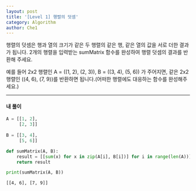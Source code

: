```yaml
---
layout: post
title: '[Level 1] 행렬의 덧셈'
category: Algorithm
author: Che1
---
```



행렬의 덧셈은 행과 열의 크기가 같은 두 행렬의 같은 행, 같은 열의 값을 서로 더한 결과가 됩니다. 2개의 행렬을 입력받는 sumMatrix 함수를 완성하여 행렬 덧셈의 결과를 반환해 주세요.

예를 들어 2x2 행렬인 A = ((1, 2), (2, 3)), B = ((3, 4), (5, 6)) 가 주어지면, 같은 2x2 행렬인 ((4, 6), (7, 9))를 반환하면 됩니다.(어떠한 행렬에도 대응하는 함수를 완성해주세요.)


- - -
#### 내 풀이

```python
A = [[1, 2],
     [2, 3]]
     
B = [[3, 4],
     [5, 6]]
```

```python
def sumMatrix(A, B):
    result = [[sum(x) for x in zip(A[i], B[i])] for i in range(len(A))]
    return result

print(sumMatrix(A, B))
```

```re
[[4, 6], [7, 9]]
```
